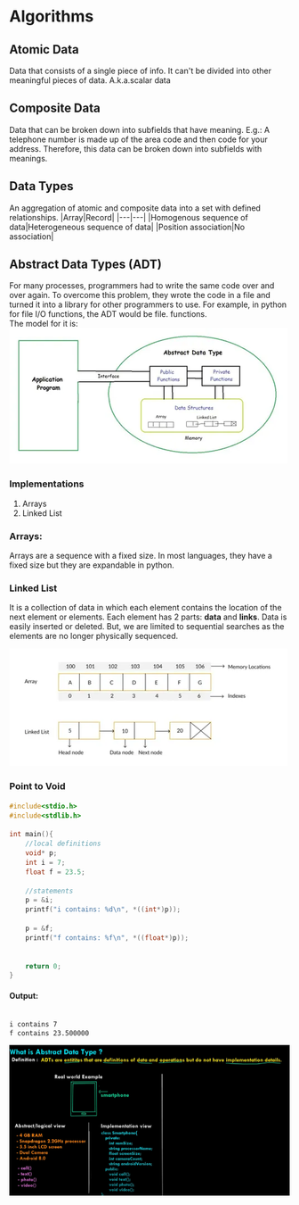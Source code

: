 <!--Click ctrl+shitf+P and type and select preview to view the output of the md file.-->

# Algorithms

## Atomic Data
Data that consists of a single piece of info. It can't be divided into other meaningful pieces of data. A.k.a.scalar data

## Composite Data
Data that can be broken down into subfields that have meaning. E.g.: A telephone number is made up of the area code and then code for your address. Therefore, this data can be broken down into subfields with meanings.

## Data Types
An aggregation of atomic and composite data into a set with defined relationships. 
 |Array|Record|
 |---|---|
 |Homogenous sequence of data|Heterogeneous sequence of data|
 |Position association|No association|

## Abstract Data Types (ADT)
For many processes, programmers had to write the same code over and over again. To overcome this problem, they wrote the code in a file and turned it into a library for other programmers to use. For example, in python for file I/O functions, the ADT would be file. functions.  
The model for it is:  
![ADT Model](ADT.webp)


### Implementations
1. Arrays
2. Linked List

### Arrays:
Arrays are a sequence with a fixed size. In most languages, they have a fixed size but they are expandable in python.

### Linked List
It is a collection of data in which each element contains the location of the next element or elements. Each element has 2 parts: **data** and **links**. Data is easily inserted or deleted. But, we are limited to sequential searches as the elements are no longer physically sequenced.  

![Figure a](implementations.webp)

### Point to Void
```C
#include<stdio.h>
#include<stdlib.h>

int main(){
    //local definitions
    void* p;
    int i = 7;
    float f = 23.5;

    //statements
    p = &i;
    printf("i contains: %d\n", *((int*)p));

    p = &f;
    printf("f contains: %f\n", *((float*)p));

    
    return 0;
}
```
####  Output:
```
  
i contains 7  
f contains 23.500000
```


![image](ss)
